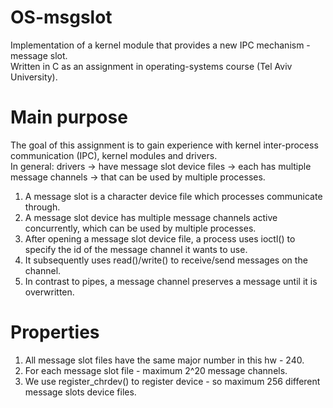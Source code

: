# OS-msgslot

Implementation of a kernel module that provides a new IPC mechanism - message slot.  
Written in C as an assignment in operating-systems course (Tel Aviv University).

# Main purpose

The goal of this assignment is to gain experience with kernel inter-process communication (IPC), kernel modules and drivers.  
In general: drivers -> have message slot device files -> each has multiple message channels -> that can be used by multiple processes.  
  
1. A message slot is a character device file which processes communicate through.
2. A message slot device has multiple message channels active concurrently, which can be used by multiple processes.
3. After opening a message slot device file, a process uses ioctl() to specify the id of the message channel it wants to use.
4. It subsequently uses read()/write() to receive/send messages on the channel.
5. In contrast to pipes, a message channel preserves a message until it is overwritten.  
  
# Properties

1. All message slot files have the same major number in this hw - 240.
2. For each message slot file - maximum 2^20 message channels.
3. We use register_chrdev() to register device - so maximum 256 different message slots device files. 
